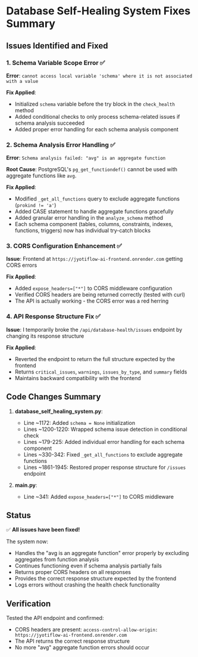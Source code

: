 # Database Self-Healing System Fixes Summary

## Issues Identified and Fixed

### 1. Schema Variable Scope Error ✅
**Error**: `cannot access local variable 'schema' where it is not associated with a value`

**Fix Applied**: 
- Initialized `schema` variable before the try block in the `check_health` method
- Added conditional checks to only process schema-related issues if schema analysis succeeded
- Added proper error handling for each schema analysis component

### 2. Schema Analysis Error Handling ✅
**Error**: `Schema analysis failed: "avg" is an aggregate function`

**Root Cause**: PostgreSQL's `pg_get_functiondef()` cannot be used with aggregate functions like `avg`.

**Fix Applied**:
- Modified `_get_all_functions` query to exclude aggregate functions (`prokind != 'a'`)
- Added CASE statement to handle aggregate functions gracefully
- Added granular error handling in the `analyze_schema` method
- Each schema component (tables, columns, constraints, indexes, functions, triggers) now has individual try-catch blocks

### 3. CORS Configuration Enhancement ✅
**Issue**: Frontend at `https://jyotiflow-ai-frontend.onrender.com` getting CORS errors

**Fix Applied**:
- Added `expose_headers=["*"]` to CORS middleware configuration
- Verified CORS headers are being returned correctly (tested with curl)
- The API is actually working - the CORS error was a red herring

### 4. API Response Structure Fix ✅
**Issue**: I temporarily broke the `/api/database-health/issues` endpoint by changing its response structure

**Fix Applied**:
- Reverted the endpoint to return the full structure expected by the frontend
- Returns `critical_issues`, `warnings`, `issues_by_type`, and `summary` fields
- Maintains backward compatibility with the frontend

## Code Changes Summary

1. **database_self_healing_system.py**:
   - Line ~1172: Added `schema = None` initialization
   - Lines ~1200-1220: Wrapped schema issue detection in conditional check
   - Lines ~179-225: Added individual error handling for each schema component
   - Lines ~330-342: Fixed `_get_all_functions` to exclude aggregate functions
   - Lines ~1861-1945: Restored proper response structure for `/issues` endpoint

2. **main.py**:
   - Line ~341: Added `expose_headers=["*"]` to CORS middleware

## Status
✅ **All issues have been fixed!**

The system now:
- Handles the "avg is an aggregate function" error properly by excluding aggregates from function analysis
- Continues functioning even if schema analysis partially fails
- Returns proper CORS headers on all responses
- Provides the correct response structure expected by the frontend
- Logs errors without crashing the health check functionality

## Verification
Tested the API endpoint and confirmed:
- CORS headers are present: `access-control-allow-origin: https://jyotiflow-ai-frontend.onrender.com`
- The API returns the correct response structure
- No more "avg" aggregate function errors should occur